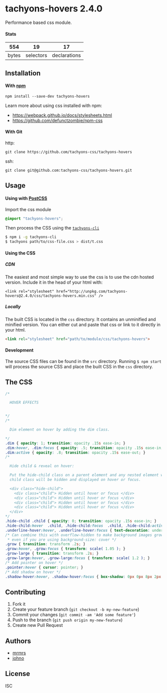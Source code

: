# tachyons-hovers 2.4.0

Performance based css module.

#### Stats

554 | 19 | 17
---|---|---
bytes | selectors | declarations

## Installation

#### With [npm](https://npmjs.com)

```
npm install --save-dev tachyons-hovers
```

Learn more about using css installed with npm:
* https://webpack.github.io/docs/stylesheets.html
* https://github.com/defunctzombie/npm-css

#### With Git

http:
```
git clone https://github.com/tachyons-css/tachyons-hovers
```

ssh:
```
git clone git@github.com:tachyons-css/tachyons-hovers.git
```

## Usage

#### Using with [PostCSS](https://github.com/postcss/postcss)

Import the css module

```css
@import "tachyons-hovers";
```

Then process the CSS using the [`tachyons-cli`](https://github.com/tachyons-css/tachyons-cli)

```sh
$ npm i -g tachyons-cli
$ tachyons path/to/css-file.css > dist/t.css
```

#### Using the CSS

##### CDN
The easiest and most simple way to use the css is to use the cdn hosted version. Include it in the head of your html with:

```
<link rel="stylesheet" href="http://unpkg.com/tachyons-hovers@2.4.0/css/tachyons-hovers.min.css" />
```

##### Locally
The built CSS is located in the `css` directory. It contains an unminified and minified version.
You can either cut and paste that css or link to it directly in your html.

```html
<link rel="stylesheet" href="path/to/module/css/tachyons-hovers">
```

#### Development

The source CSS files can be found in the `src` directory.
Running `$ npm start` will process the source CSS and place the built CSS in the `css` directory.

## The CSS

```css
/*

  HOVER EFFECTS


*/
/*

  Dim element on hover by adding the dim class.

*/
.dim { opacity: 1; transition: opacity .15s ease-in; }
.dim:hover, .dim:focus { opacity: .5; transition: opacity .15s ease-in; }
.dim:active { opacity: .8; transition: opacity .15s ease-out; }
/*

  Hide child & reveal on hover:

  Put the hide-child class on a parent element and any nested element with the
  child class will be hidden and displayed on hover or focus.

  <div class="hide-child">
    <div class="child"> Hidden until hover or focus </div>
    <div class="child"> Hidden until hover or focus </div>
    <div class="child"> Hidden until hover or focus </div>
    <div class="child"> Hidden until hover or focus </div>
  </div>
*/
.hide-child .child { opacity: 0; transition: opacity .15s ease-in; }
.hide-child:hover  .child, .hide-child:focus  .child, .hide-child:active .child { opacity: 1; transition: opacity .15s ease-in; }
.underline-hover:hover, .underline-hover:focus { text-decoration: underline; }
/* Can combine this with overflow-hidden to make background images grow on hover
 * even if you are using background-size: cover */
.grow { transition: transform .2s; }
.grow:hover, .grow:focus { transform: scale( 1.05 ); }
.grow-large { transition: transform .2s; }
.grow-large:hover, .grow-large:focus { transform: scale( 1.2 ); }
/* Add pointer on hover */
.pointer:hover { cursor: pointer; }
/* Add shadow on hover */
.shadow-hover:hover, .shadow-hover:focus { box-shadow: 0px 0px 8px 2px rgba( 0, 0, 0, 0.2 ); }
```

## Contributing

1. Fork it
2. Create your feature branch (`git checkout -b my-new-feature`)
3. Commit your changes (`git commit -am 'Add some feature'`)
4. Push to the branch (`git push origin my-new-feature`)
5. Create new Pull Request

## Authors

* [mrmrs](http://mrmrs.io)
* [johno](http://johnotander.com)

## License

ISC

